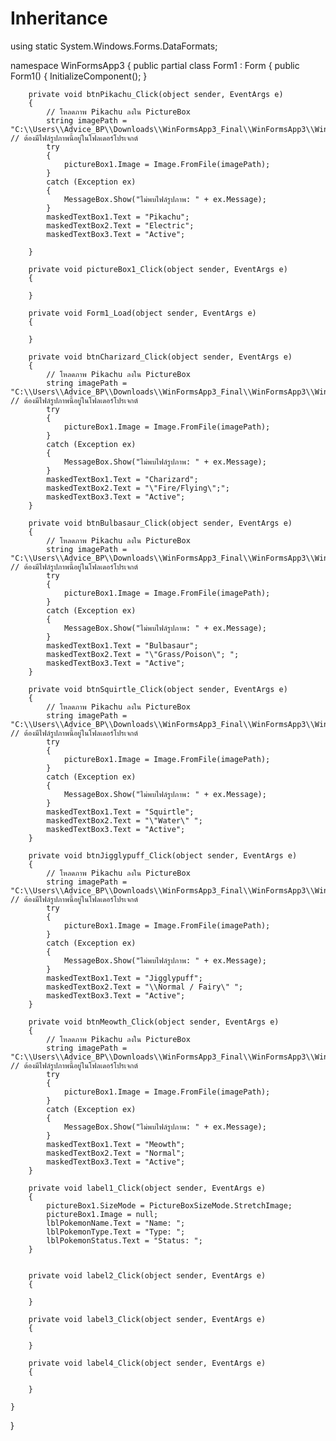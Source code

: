 # Inheritance
using static System.Windows.Forms.DataFormats;

namespace WinFormsApp3
{
    public partial class Form1 : Form
    {
        public Form1()
        {
            InitializeComponent();
        }

        private void btnPikachu_Click(object sender, EventArgs e)
        {
            // โหลดภาพ Pikachu ลงใน PictureBox
            string imagePath = "C:\\Users\\Advice_BP\\Downloads\\WinFormsApp3_Final\\WinFormsApp3\\WinFormsApp3\\025.png"; // ต้องมีไฟล์รูปภาพนี้อยู่ในโฟลเดอร์โปรเจกต์
            try
            {
                pictureBox1.Image = Image.FromFile(imagePath);
            }
            catch (Exception ex)
            {
                MessageBox.Show("ไม่พบไฟล์รูปภาพ: " + ex.Message);
            }
            maskedTextBox1.Text = "Pikachu";
            maskedTextBox2.Text = "Electric";
            maskedTextBox3.Text = "Active";
            
        }

        private void pictureBox1_Click(object sender, EventArgs e)
        {

        }

        private void Form1_Load(object sender, EventArgs e)
        {

        }

        private void btnCharizard_Click(object sender, EventArgs e)
        {
            // โหลดภาพ Pikachu ลงใน PictureBox
            string imagePath = "C:\\Users\\Advice_BP\\Downloads\\WinFormsApp3_Final\\WinFormsApp3\\WinFormsApp3\\Pokémon_Charizard_art.png"; // ต้องมีไฟล์รูปภาพนี้อยู่ในโฟลเดอร์โปรเจกต์
            try
            {
                pictureBox1.Image = Image.FromFile(imagePath);
            }
            catch (Exception ex)
            {
                MessageBox.Show("ไม่พบไฟล์รูปภาพ: " + ex.Message);
            }
            maskedTextBox1.Text = "Charizard";
            maskedTextBox2.Text = "\"Fire/Flying\";";
            maskedTextBox3.Text = "Active";
        }

        private void btnBulbasaur_Click(object sender, EventArgs e)
        {
            // โหลดภาพ Pikachu ลงใน PictureBox
            string imagePath = "C:\\Users\\Advice_BP\\Downloads\\WinFormsApp3_Final\\WinFormsApp3\\WinFormsApp3\\Pokémon_Bulbasaur_art.png"; // ต้องมีไฟล์รูปภาพนี้อยู่ในโฟลเดอร์โปรเจกต์
            try
            {
                pictureBox1.Image = Image.FromFile(imagePath);
            }
            catch (Exception ex)
            {
                MessageBox.Show("ไม่พบไฟล์รูปภาพ: " + ex.Message);
            }
            maskedTextBox1.Text = "Bulbasaur";
            maskedTextBox2.Text = "\"Grass/Poison\"; ";
            maskedTextBox3.Text = "Active";
        }

        private void btnSquirtle_Click(object sender, EventArgs e)
        {
            // โหลดภาพ Pikachu ลงใน PictureBox
            string imagePath = "C:\\Users\\Advice_BP\\Downloads\\WinFormsApp3_Final\\WinFormsApp3\\WinFormsApp3\\007.png"; // ต้องมีไฟล์รูปภาพนี้อยู่ในโฟลเดอร์โปรเจกต์
            try
            {
                pictureBox1.Image = Image.FromFile(imagePath);
            }
            catch (Exception ex)
            {
                MessageBox.Show("ไม่พบไฟล์รูปภาพ: " + ex.Message);
            }
            maskedTextBox1.Text = "Squirtle";
            maskedTextBox2.Text = "\"Water\" ";
            maskedTextBox3.Text = "Active";
        }

        private void btnJigglypuff_Click(object sender, EventArgs e)
        {
            // โหลดภาพ Pikachu ลงใน PictureBox
            string imagePath = "C:\\Users\\Advice_BP\\Downloads\\WinFormsApp3_Final\\WinFormsApp3\\WinFormsApp3\\jigglypuff.png"; // ต้องมีไฟล์รูปภาพนี้อยู่ในโฟลเดอร์โปรเจกต์
            try
            {
                pictureBox1.Image = Image.FromFile(imagePath);
            }
            catch (Exception ex)
            {
                MessageBox.Show("ไม่พบไฟล์รูปภาพ: " + ex.Message);
            }
            maskedTextBox1.Text = "Jigglypuff";
            maskedTextBox2.Text = "\\Normal / Fairy\" ";
            maskedTextBox3.Text = "Active";
        }

        private void btnMeowth_Click(object sender, EventArgs e)
        {
            // โหลดภาพ Pikachu ลงใน PictureBox
            string imagePath = "C:\\Users\\Advice_BP\\Downloads\\WinFormsApp3_Final\\WinFormsApp3\\WinFormsApp3\\meowth.png"; // ต้องมีไฟล์รูปภาพนี้อยู่ในโฟลเดอร์โปรเจกต์
            try
            {
                pictureBox1.Image = Image.FromFile(imagePath);
            }
            catch (Exception ex)
            {
                MessageBox.Show("ไม่พบไฟล์รูปภาพ: " + ex.Message);
            }
            maskedTextBox1.Text = "Meowth";
            maskedTextBox2.Text = "Normal";
            maskedTextBox3.Text = "Active";
        }

        private void label1_Click(object sender, EventArgs e)
        {
            pictureBox1.SizeMode = PictureBoxSizeMode.StretchImage;
            pictureBox1.Image = null;
            lblPokemonName.Text = "Name: ";
            lblPokemonType.Text = "Type: ";
            lblPokemonStatus.Text = "Status: ";
        }


        private void label2_Click(object sender, EventArgs e)
        {

        }

        private void label3_Click(object sender, EventArgs e)
        {

        }

        private void label4_Click(object sender, EventArgs e)
        {

        }

    }
}
